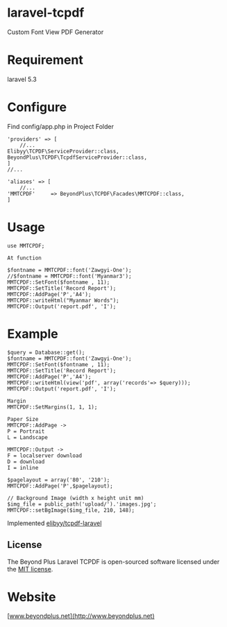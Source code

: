 # laravel-tcpdf
Custom Font View PDF Generator

# Requirement
laravel 5.3

# Configure

Find config/app.php in Project Folder
```
'providers' => [
    //...
Elibyy\TCPDF\ServiceProvider::class,
BeyondPlus\TCPDF\TcpdfServiceProvider::class,
]
//...

'aliases' => [
    //...
'MMTCPDF'     => BeyondPlus\TCPDF\Facades\MMTCPDF::class,
]
```
# Usage
```
use MMTCPDF;

At function

$fontname = MMTCPDF::font('Zawgyi-One');
//$fontname = MMTCPDF::font('Myanmar3');
MMTCPDF::SetFont($fontname , 11);
MMTCPDF::SetTitle('Record Report');
MMTCPDF::AddPage('P','A4');
MMTCPDF::writeHtml("Myanmar Words");
MMTCPDF::Output('report.pdf', 'I');
```
# Example
```
$query = Database::get();
$fontname = MMTCPDF::font('Zawgyi-One');
MMTCPDF::SetFont($fontname , 11);
MMTCPDF::SetTitle('Record Report');
MMTCPDF::AddPage('P','A4');
MMTCPDF::writeHtml(view('pdf', array('records'=> $query)));
MMTCPDF::Output('report.pdf', 'I');
```
```
Margin
MMTCPDF::SetMargins(1, 1, 1);

Paper Size
MMTCPDF::AddPage ->
P = Portrait
L = Landscape

MMTCPDF::Output ->
F = localserver download
D = download
I = inline

$pagelayout = array('80', '210');
MMTCPDF::AddPage('P',$pagelayout);

// Background Image (width x height unit mm)
$img_file = public_path('upload/').'images.jpg';
MMTCPDF::setBgImage($img_file, 210, 148);
```
Implemented [elibyy/tcpdf-laravel](https://packagist.org/packages/elibyy/tcpdf-laravel)

## License

The Beyond Plus Laravel TCPDF is open-sourced software licensed under the [MIT license](http://opensource.org/licenses/MIT).

# Website
[www.beyondplus.net](http://www.beyondplus.net)
